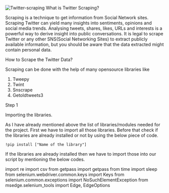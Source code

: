 ![Twitter-scraping](https://user-images.githubusercontent.com/122904369/224550110-a416e166-0b4c-47f7-83c9-71926bf3411c.jpg)
What is Twitter Scraping?

Scraping is a technique to get information from Social Network sites. Scraping Twitter can yield many insights into sentiments, opinions and social media trends. Analysing tweets, shares, likes, URLs and interests is a powerful way to derive insight into public conversations. It is legal to scrape Twitter or any other SNS(Social Networking Sites) to extract publicly available information, but you should be aware that the data extracted might contain personal data.

How to Scrape the Twitter Data?

  Scraping can be done with the help of many opensource libraries like 
	
  1. Tweepy
  2. Twint
  3. Snscrape
  4. Getoldtweets3
  
Step 1

  Importing the libraries.
  
  As I have already mentioned above the list of libraries/modules needed for the project. First we have to import all those libraries. Before that check if the libraries are already installed or not by using the below piece of code.
  	
	!pip install ["Name of the library"]
	
If the libraries are already installed then we have to import those into our script by mentioning the below codes.

import re
import csv
from getpass import getpass
from time import sleep
from selenium.webdriver.common.keys import Keys
from selenium.common.exceptions import NoSuchElementException
from msedge.selenium_tools import Edge, EdgeOptions

